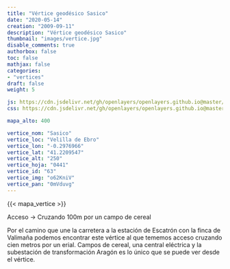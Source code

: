 ```yaml
---
title: "Vértice geodésico Sasico"
date: "2020-05-14"
creation: "2009-09-11"
description: "Vértice geodésico Sasico"
thumbnail: "images/vertice.jpg"
disable_comments: true
authorbox: false
toc: false
mathjax: false
categories:
- "vertices"
draft: false
weight: 5

js: https://cdn.jsdelivr.net/gh/openlayers/openlayers.github.io@master/en/v6.3.1/build/ol.js
css: https://cdn.jsdelivr.net/gh/openlayers/openlayers.github.io@master/en/v6.3.1/css/ol.css

mapa_alto: 400

vertice_nom: "Sasico"
vertice_loc: "Velilla de Ebro"
vertice_lon: "-0.2976966"
vertice_lat: "41.2209547"
vertice_alt: "250"
vertice_hoja: "0441"
vertice_id: "63"
vertice_img: "o62KniV"
vertice_pan: "0mVduvg"
---
```

{{< mapa_vertice >}}

Acceso -> Cruzando 100m por un campo de cereal



Por el camino que une la carretera a la estación de Escatrón con la finca de Valimaña podemos encontrar este vértice al que tememos acceso cruzando cien metros por un erial. Campos de cereal, una central eléctrica y la subestación de transformación Aragón es lo único que se puede ver desde el vértice.
